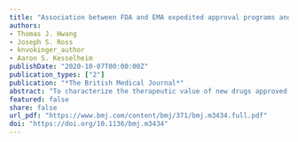 ```yaml
---
title: "Association between FDA and EMA expedited approval programs and therapeutic value of new medicines: retrospective cohort study"
authors: 
- Thomas J. Hwang
- Joseph S. Ross
- knvokinger_author
- Aaron S. Kesselheim
publishDate: "2020-10-07T00:00:00Z"
publication_types: ["2"]
publication: "*The British Medical Journal*"
abstract: "To characterize the therapeutic value of new drugs approved by the US Food and Drug Administration (FDA) and European Medicines Agency (EMA) and the association between these ratings and regulatory approval through expedited programs."
featured: false
share: false
url_pdf: "https://www.bmj.com/content/bmj/371/bmj.m3434.full.pdf"
doi: "https://doi.org/10.1136/bmj.m3434"
---
```


